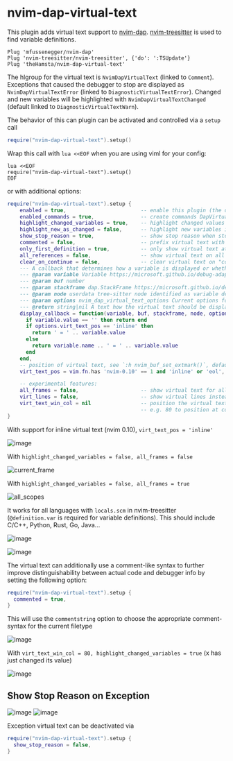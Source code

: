 # nvim-dap-virtual-text

This plugin adds virtual text support to [nvim-dap](https://github.com/mfussenegger/nvim-dap).
[nvim-treesitter](https://github.com/nvim-treesitter/nvim-treesitter) is used to find variable definitions.

```vim
Plug 'mfussenegger/nvim-dap'
Plug 'nvim-treesitter/nvim-treesitter', {'do': ':TSUpdate'}
Plug 'theHamsta/nvim-dap-virtual-text'
```

The hlgroup for the virtual text is `NvimDapVirtualText` (linked to `Comment`).
Exceptions that caused the debugger to stop are displayed as `NvimDapVirtualTextError`
(linked to `DiagnosticVirtualTextError`). Changed and new variables will be highlighted with
`NvimDapVirtualTextChanged` (default linked to `DiagnosticVirtualTextWarn`).

The behavior of this can plugin can be activated and controlled via a `setup` call

```lua
require("nvim-dap-virtual-text").setup()
```

Wrap this call with `lua <<EOF` when you are using viml for your config:

```vim
lua <<EOF
require("nvim-dap-virtual-text").setup()
EOF
```

or with additional options:
```lua
require("nvim-dap-virtual-text").setup {
    enabled = true,                        -- enable this plugin (the default)
    enabled_commands = true,               -- create commands DapVirtualTextEnable, DapVirtualTextDisable, DapVirtualTextToggle, (DapVirtualTextForceRefresh for refreshing when debug adapter did not notify its termination)
    highlight_changed_variables = true,    -- highlight changed values with NvimDapVirtualTextChanged, else always NvimDapVirtualText
    highlight_new_as_changed = false,      -- highlight new variables in the same way as changed variables (if highlight_changed_variables)
    show_stop_reason = true,               -- show stop reason when stopped for exceptions
    commented = false,                     -- prefix virtual text with comment string
    only_first_definition = true,          -- only show virtual text at first definition (if there are multiple)
    all_references = false,                -- show virtual text on all all references of the variable (not only definitions)
    clear_on_continue = false,             -- clear virtual text on "continue" (might cause flickering when stepping)
    --- A callback that determines how a variable is displayed or whether it should be omitted
    --- @param variable Variable https://microsoft.github.io/debug-adapter-protocol/specification#Types_Variable
    --- @param buf number
    --- @param stackframe dap.StackFrame https://microsoft.github.io/debug-adapter-protocol/specification#Types_StackFrame
    --- @param node userdata tree-sitter node identified as variable definition of reference (see `:h tsnode`)
    --- @param options nvim_dap_virtual_text_options Current options for nvim-dap-virtual-text
    --- @return string|nil A text how the virtual text should be displayed or nil, if this variable shouldn't be displayed
    display_callback = function(variable, buf, stackframe, node, options)
      if variable.value == '' then return end
      if options.virt_text_pos == 'inline' then
        return ' = ' .. variable.value
      else
        return variable.name .. ' = ' .. variable.value
      end
    end,
    -- position of virtual text, see `:h nvim_buf_set_extmark()`, default tries to inline the virtual text. Use 'eol' to set to end of line
    virt_text_pos = vim.fn.has 'nvim-0.10' == 1 and 'inline' or 'eol',

    -- experimental features:
    all_frames = false,                    -- show virtual text for all stack frames not only current. Only works for debugpy on my machine.
    virt_lines = false,                    -- show virtual lines instead of virtual text (will flicker!)
    virt_text_win_col = nil                -- position the virtual text at a fixed window column (starting from the first text column) ,
                                           -- e.g. 80 to position at column 80, see `:h nvim_buf_set_extmark()`
}
```

With support for inline virtual text (nvim 0.10), `virt_text_pos = 'inline'`

![image](https://user-images.githubusercontent.com/7189118/236633778-5e18c02c-4415-46a4-b903-6ee06764ef2a.png)


With `highlight_changed_variables = false, all_frames = false`

![current_frame](https://user-images.githubusercontent.com/7189118/81495691-5d937400-92b2-11ea-8995-17daeda593cc.gif)

With `highlight_changed_variables = false, all_frames = true`

![all_scopes](https://user-images.githubusercontent.com/7189118/81495701-6b48f980-92b2-11ea-8df4-dd476dc825bc.gif)

It works for all languages with `locals.scm` in nvim-treesitter (`@definition.var` is required for variable definitions).
This should include C/C++, Python, Rust, Go, Java...

![image](https://user-images.githubusercontent.com/7189118/82733259-f4304e00-9d12-11ea-90da-addebada2e18.png)

![image](https://user-images.githubusercontent.com/7189118/91160889-485c1d00-e6ca-11ea-9c70-e329c50ed1e1.png)

The virtual text can additionally use a comment-like syntax to further improve distinguishability between actual code and debugger info by setting the following option:
```lua
require("nvim-dap-virtual-text").setup {
  commented = true,
}
```

This will use the `commentstring` option to choose the appropriate comment-syntax for the current filetype

![image](https://user-images.githubusercontent.com/6146545/134688673-49c86368-ed51-4f16-82b4-fce05bcd9767.PNG)

With `virt_text_win_col = 80, highlight_changed_variables = true` (x has just changed its value)

![image](https://user-images.githubusercontent.com/7189118/139598856-d45e02ef-62f6-4f7e-a619-ed9b48d53cc1.png)


## Show Stop Reason on Exception

![image](https://user-images.githubusercontent.com/7189118/115946315-b3136180-a4c0-11eb-8d8b-980b11464448.png)
![image](https://user-images.githubusercontent.com/7189118/115946346-db9b5b80-a4c0-11eb-8582-6075d818d869.png)

Exception virtual text can be deactivated via

```lua
require("nvim-dap-virtual-text").setup {
  show_stop_reason = false,
}
```
